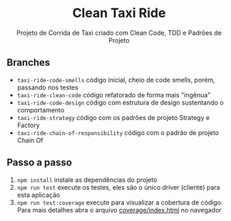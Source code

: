 <h1 align="center">Clean Taxi Ride</h1>

<p align="center">Projeto de Corrida de Taxi criado com Clean Code, TDD e Padrões de Projeto</p>

## Branches

* `taxi-ride-code-smells` código inicial, cheio de code smells, porém, passando nos testes
* `taxi-ride-clean-code` código refatorado de forma mais "ingênua"
* `taxi-ride-code-design` código com estrutura de design sustentando o comportamento
* `taxi-ride-strategy` código com os padrões de projeto Strategy e Factory
* `taxi-ride-chain-of-responsibility` código com o padrão de projeto Chain Of

## Passo a passo

1. `npm install` instale as dependências do projeto
2. `npm run test` execute os testes, eles são o único driver (cliente) para esta aplicação
3. `npm run test:coverage` execute para visualizar a cobertura de código. Para mais detalhes abra o arquivo [coverage/index.html](./coverage/index.html) no navegador
